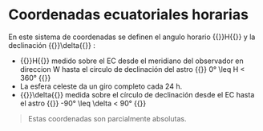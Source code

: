# Coordenadas ecuatoriales horarias

En este sistema de coordenadas se definen el angulo horario {{<katex>}}H{{</katex>}} y la declinación {{<katex>}}\delta{{</katex>}} :

- {{<katex>}}H{{</katex>}} medido sobre el EC desde el meridiano del observador en direccion W hasta el circulo de declinación del astro {{<katex>}} 0° \leq H < 360° {{</katex>}}
- La esfera celeste da un giro completo cada 24 h.
- {{<katex>}}\delta{{</katex>}} medida sobre el círculo de declinación desde el EC hasta el astro {{<katex>}} -90° \leq \delta < 90° {{</katex>}}

> Estas coordenadas son parcialmente absolutas.
